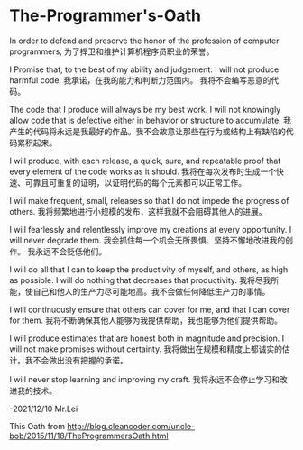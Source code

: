 # The-Programmer's-Oath

In order to defend and preserve the honor of the profession of computer programmers,
为了捍卫和维护计算机程序员职业的荣誉。

I Promise that, to the best of my ability and judgement:
I will not produce harmful code.
我承诺，在我的能力和判断力范围内。
我将不会编写恶意的代码。

The code that I produce will always be my best work. I will not knowingly allow code that is defective either in behavior or structure to accumulate.
我产生的代码将永远是我最好的作品。我不会故意让那些在行为或结构上有缺陷的代码累积起来。

I will produce, with each release, a quick, sure, and repeatable proof that every element of the code works as it should.
我将在每次发布时生成一个快速、可靠且可重复的证明，以证明代码的每个元素都可以正常工作。

I will make frequent, small, releases so that I do not impede the progress of others.
我将频繁地进行小规模的发布，这样我就不会阻碍其他人的进展。

I will fearlessly and relentlessly improve my creations at every opportunity. I will never degrade them.
我会抓住每一个机会无所畏惧、坚持不懈地改进我的创作。 我永远不会贬低他们。

I will do all that I can to keep the productivity of myself, and others, as high as possible. I will do nothing that decreases that productivity.
我将尽我所能，使自己和他人的生产力尽可能地高。我不会做任何降低生产力的事情。

I will continuously ensure that others can cover for me, and that I can cover for them.
我将不断确保其他人能够为我提供帮助，我也能够为他们提供帮助。

I will produce estimates that are honest both in magnitude and precision. I will not make promises without certainty.
我将做出在规模和精度上都诚实的估计。我不会做出没有把握的承诺。

I will never stop learning and improving my craft.
我将永远不会停止学习和改进我的技术。

-2021/12/10 Mr.Lei

This Oath from http://blog.cleancoder.com/uncle-bob/2015/11/18/TheProgrammersOath.html
